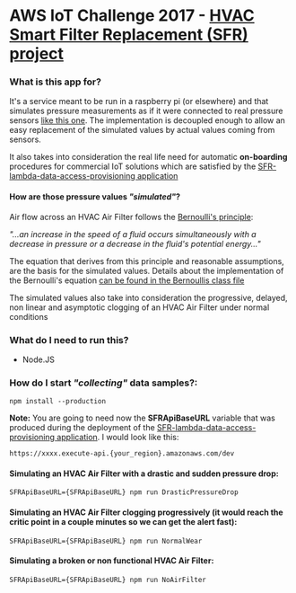 # AWS IoT Challenge 2017 - [HVAC Smart Filter Replacement (SFR) project](http://aws-iot-challenge-2017.marcos.io)

### What is this app for?

It's a service meant to be run in a raspberry pi (or elsewhere) and that simulates pressure measurements as if it were connected to real pressure sensors [like this one](http://a.co/fDYtNr3).
The implementation is decoupled enough to allow an easy replacement of the simulated values by actual values coming from sensors.

It also takes into consideration the real life need for automatic **on-boarding** procedures for commercial IoT solutions which are satisfied by the [SFR-lambda-data-access-provisioning application](https://github.com/mllanes/SFR-lambda-data-access-provisioning.git)

#### How are those pressure values *"simulated"*?

Air flow across an HVAC Air Filter follows the [Bernoulli's principle](https://en.wikipedia.org/wiki/Bernoulli%27s_principle): 

*"...an increase in the speed of a fluid occurs simultaneously with a decrease in pressure or a decrease in the fluid's potential energy..."*

The equation that derives from this principle and reasonable assumptions, are the basis for the simulated values. Details about the implementation of the Bernoulli's equation [can be found in the Bernoullis class file](https://github.com/mllanes/SFR-device/blob/master/lib/Bernoullis.js)

The simulated values also take into consideration the progressive, delayed, non linear and asymptotic clogging of an HVAC Air Filter under normal conditions 

### What do I need to run this?

* Node.JS

### How do I start *"collecting"* data samples?:

    npm install --production

**Note:** You are going to need now the **SFRApiBaseURL** variable that was produced during the deployment of the [SFR-lambda-data-access-provisioning application](https://github.com/mllanes/SFR-lambda-data-access-provisioning.git).
I would look like this:
                                                                                                                                                                                                                                           
    https://xxxx.execute-api.{your_region}.amazonaws.com/dev
    
#### Simulating an HVAC Air Filter with a drastic and sudden pressure drop:

    SFRApiBaseURL={SFRApiBaseURL} npm run DrasticPressureDrop
    
#### Simulating an HVAC Air Filter clogging progressively (it would reach the critic point in a couple minutes so we can get the alert fast):
  
    SFRApiBaseURL={SFRApiBaseURL} npm run NormalWear     

#### Simulating a broken or non functional HVAC Air Filter:

    SFRApiBaseURL={SFRApiBaseURL} npm run NoAirFilter

